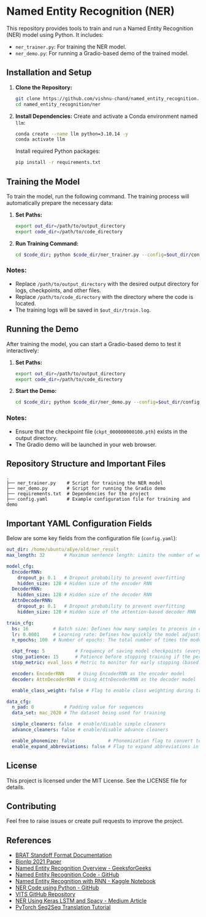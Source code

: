 
# Named Entity Recognition (NER)

This repository provides tools to train and run a Named Entity Recognition (NER) model using Python. It includes:
- `ner_trainer.py`: For training the NER model.
- `ner_demo.py`: For running a Gradio-based demo of the trained model.

## Installation and Setup

1. **Clone the Repository:**
   ```bash
   git clone https://github.com/vishnu-chand/named_entity_recognition.git
   cd named_entity_recognition/ner
   ```

2. **Install Dependencies:**
   Create and activate a Conda environment named `llm`:
   ```bash
   conda create --name llm python=3.10.14 -y
   conda activate llm
   ```
   Install required Python packages:
   ```bash
   pip install -r requirements.txt
   ```

## Training the Model

To train the model, run the following command. The training process will automatically prepare the necessary data:

1. **Set Paths:**
   ```bash
   export out_dir=/path/to/output_directory
   export code_dir=/path/to/code_directory
   ```

2. **Run Training Command:**
   ```bash
   cd $code_dir; python $code_dir/ner_trainer.py --config=$out_dir/config.yaml > $out_dir/train.log
   ```

### Notes:
- Replace `/path/to/output_directory` with the desired output directory for logs, checkpoints, and other files.
- Replace `/path/to/code_directory` with the directory where the code is located.
- The training logs will be saved in `$out_dir/train.log`.

## Running the Demo

After training the model, you can start a Gradio-based demo to test it interactively:

1. **Set Paths:**
   ```bash
   export out_dir=/path/to/output_directory
   export code_dir=/path/to/code_directory
   ```

2. **Start the Demo:**
   ```bash
   cd $code_dir; python $code_dir/ner_demo.py --config=$out_dir/config.yaml --ckpt=$out_dir/ckpt_000000000100.pth
   ```

### Notes:
- Ensure that the checkpoint file (`ckpt_000000000100.pth`) exists in the output directory.
- The Gradio demo will be launched in your web browser.

## Repository Structure and Important Files
```
.
├── ner_trainer.py    # Script for training the NER model
├── ner_demo.py       # Script for running the Gradio demo
├── requirements.txt  # Dependencies for the project
├── config.yaml       # Example configuration file for training and demo
```

## Important YAML Configuration Fields

Below are some key fields from the configuration file (`config.yaml`):

```yaml
out_dir: /home/ubuntu/aEye/old/ner_result
max_length: 32       # Maximum sentence length: Limits the number of words in a sentence to 32

model_cfg:
  EncoderRNN:
    dropout_p: 0.1   # Dropout probability to prevent overfitting
    hidden_size: 128 # Hidden size of the encoder RNN
  DecoderRNN:
    hidden_size: 128 # Hidden size of the decoder RNN
  AttnDecoderRNN:
    dropout_p: 0.1   # Dropout probability to prevent overfitting
    hidden_size: 128 # Hidden size of the attention-based decoder RNN

train_cfg:
  bs: 16         # Batch size: Defines how many samples to process in each iteration
  lr: 0.0001     # Learning rate: Defines how quickly the model adjusts weights during training
  n_epochs: 100  # Number of epochs: The total number of times the model will see the entire dataset

  ckpt_freq: 5           # Frequency of saving model checkpoints (every 5 epochs)
  stop_patience: 15      # Patience before stopping training if the performance doesn't improve
  stop_metric: eval_loss # Metric to monitor for early stopping (based on evaluation loss)

  encoder: EncoderRNN     # Using EncoderRNN as the encoder model
  decoder: AttnDecoderRNN # Using AttnDecoderRNN as the decoder model

  enable_class_weight: false # Flag to enable class weighting during training (set to false)

data_cfg:
  n_pad: 0           # Padding value for sequences
  data_set: mac_2020 # The dataset being used for training

  simple_cleaners: false  # enable/disable simple cleaners
  advance_cleaners: false # enable/disable advance cleaners

  enable_phonemize: false            # Phonemization flag to convert text into phonetic representation
  enable_expand_abbreviations: false # Flag to expand abbreviations in the text
```
## License
This project is licensed under the MIT License. See the LICENSE file for details.

## Contributing
Feel free to raise issues or create pull requests to improve the project.

## References
- [BRAT Standoff Format Documentation](https://brat.nlplab.org/standoff.html)
- [Bionlp 2021 Paper](https://aclanthology.org/2021.bionlp-1.16.pdf)
- [Named Entity Recognition Overview - GeeksforGeeks](https://www.geeksforgeeks.org/named-entity-recognition/)
- [Named Entity Recognition Code - GitHub](https://github.com/BeiqiZh/Named-Entity-Recognition/tree/main/code)
- [Named Entity Recognition with RNN - Kaggle Notebook](https://www.kaggle.com/code/ritvik1909/named-entity-recognition-rnn)
- [NER Code using Python - GitHub](https://github.com/maxslimb/Named-Entity-Recognition)
- [VITS GitHub Repository](https://github.com/jaywalnut310/vits.git)
- [NER Using Keras LSTM and Spacy - Medium Article](https://zhoubeiqi.medium.com/named-entity-recognition-ner-using-keras-lstm-spacy-da3ea63d24c5)
- [PyTorch Seq2Seq Translation Tutorial](https://github.com/pytorch/tutorials/blob/main/intermediate_source/seq2seq_translation_tutorial.py)

